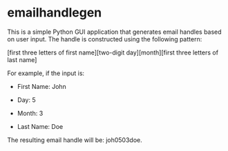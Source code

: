 # emailhandlegen

This is a simple Python GUI application that generates email handles based on user input. The handle is constructed using the following pattern:


[first three letters of first name][two-digit day][month][first three letters of last name]

For example, if the input is:

* First Name: John

* Day: 5

* Month: 3

* Last Name: Doe

The resulting email handle will be: joh0503doe.
